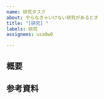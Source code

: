 ```yaml
---
name: 研究タスク
about: やらなきゃいけない研究があるとき
title: "[研究] "
labels: 研究
assignees: usa0w0

---
```


## 概要


## 参考資料
